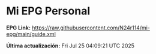 # Mi EPG Personal

**EPG Link:** https://raw.githubusercontent.com/N24r114/mi-epg/main/guide.xml

**Última actualización:** Fri Jul 25 04:09:21 UTC 2025
